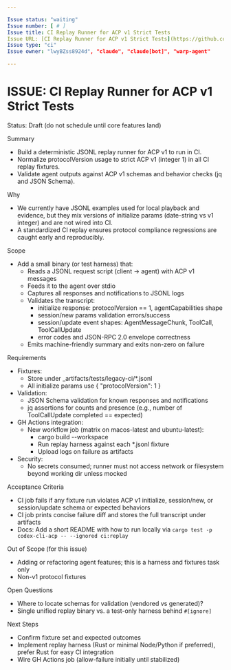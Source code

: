 ```yaml
---

Issue status: "waiting"
Issue number: [ # ]
Issue title: CI Replay Runner for ACP v1 Strict Tests
Issue URL: [CI Replay Runner for ACP v1 Strict Tests](https://github.com/lwyBZss8924d/ACPLazyBridge/issues/#)
Issue type: "ci"
Issue owner: "lwyBZss8924d", "claude", "claude[bot]", "warp-agent"

---
```


# ISSUE: CI Replay Runner for ACP v1 Strict Tests

Status: Draft (do not schedule until core features land)

Summary

- Build a deterministic JSONL replay runner for ACP v1 to run in CI.
- Normalize protocolVersion usage to strict ACP v1 (integer 1) in all CI replay fixtures.
- Validate agent outputs against ACP v1 schemas and behavior checks (jq and JSON Schema).

Why

- We currently have JSONL examples used for local playback and evidence, but they mix versions of initialize params (date-string vs v1 integer) and are not wired into CI.
- A standardized CI replay ensures protocol compliance regressions are caught early and reproducibly.

Scope

- Add a small binary (or test harness) that:
    - Reads a JSONL request script (client → agent) with ACP v1 messages
    - Feeds it to the agent over stdio
    - Captures all responses and notifications to JSONL logs
    - Validates the transcript:
        - initialize response: protocolVersion == 1, agentCapabilities shape
        - session/new params validation errors/success
        - session/update event shapes: AgentMessageChunk, ToolCall, ToolCallUpdate
        - error codes and JSON-RPC 2.0 envelope correctness
    - Emits machine-friendly summary and exits non-zero on failure

Requirements

- Fixtures:
    - Store under _artifacts/tests/legacy-ci/*.jsonl
    - All initialize params use { "protocolVersion": 1 }
- Validation:
    - JSON Schema validation for known responses and notifications
    - jq assertions for counts and presence (e.g., number of ToolCallUpdate completed == expected)
- GH Actions integration:
    - New workflow job (matrix on macos-latest and ubuntu-latest):
        - cargo build --workspace
        - Run replay harness against each *.jsonl fixture
        - Upload logs on failure as artifacts
- Security:
    - No secrets consumed; runner must not access network or filesystem beyond working dir unless mocked

Acceptance Criteria

- CI job fails if any fixture run violates ACP v1 initialize, session/new, or session/update schema or expected behaviors
- CI job prints concise failure diff and stores the full transcript under artifacts
- Docs: Add a short README with how to run locally via `cargo test -p codex-cli-acp -- --ignored ci:replay`

Out of Scope (for this issue)

- Adding or refactoring agent features; this is a harness and fixtures task only
- Non-v1 protocol fixtures

Open Questions

- Where to locate schemas for validation (vendored vs generated)?
- Single unified replay binary vs. a test-only harness behind `#[ignore]`

Next Steps

- Confirm fixture set and expected outcomes
- Implement replay harness (Rust or minimal Node/Python if preferred), prefer Rust for easy CI integration
- Wire GH Actions job (allow-failure initially until stabilized)
